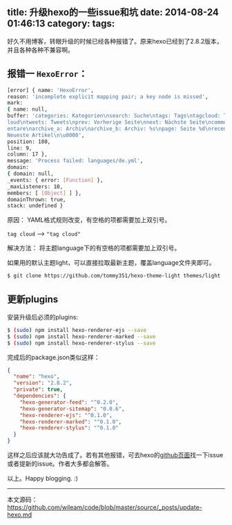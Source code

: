 title: 升级hexo的一些issue和坑
date: 2014-08-24 01:46:13
category:
tags:
---

好久不用博客，转眼升级的时候已经各种报错了。原来hexo已经到了2.8.2版本，并且各种各种不兼容啊。


## 报错一 `HexoError`：

```sh
[error] { name: 'HexoError',
reason: 'incomplete explicit mapping pair; a key node is missed',
mark:
{ name: null,
buffer: 'categories: Kategorien\nsearch: Suche\ntags: Tags\ntagcloud: Tag-C
loud\ntweets: Tweets\nprev: Vorherige Seite\nnext: Nächste Seite\ncomment: Komm
entare\narchive_a: Archiv\narchive_b: Archiv: %s\npage: Seite %d\nrecent_posts:
Neueste Artikel\n\u0000',
position: 180,
line: 9,
column: 17 },
message: 'Process failed: languages/de.yml',
domain:
{ domain: null,
_events: { error: [Function] },
_maxListeners: 10,
members: [ [Object] ] },
domainThrown: true,
stack: undefined }
```

原因：
YAML格式规则改变，有空格的项都需要加上双引号。

`tag cloud` --> `"tag cloud"`

解决方法：
将主题language下的有空格的项都需要加上双引号。

如果用的默认主题light，可以直接拉取最新主题，覆盖language文件夹即可。

```sh
$ git clone https://github.com/tommy351/hexo-theme-light themes/light
```

## 更新plugins

安装升级后必须的plugins:

```sh
$ (sudo) npm install hexo-renderer-ejs --save
$ (sudo) npm install hexo-renderer-marked --save
$ (sudo) npm install hexo-renderer-stylus --save
```

完成后的package.json类似这样：

```json
{
  "name": "hexo",
  "version": "2.8.2",
  "private": true,
  "dependencies": {
    "hexo-generator-feed": "^0.2.0",
    "hexo-generator-sitemap": "0.0.6",
    "hexo-renderer-ejs": "^0.1.0",
    "hexo-renderer-marked": "^0.1.0",
    "hexo-renderer-stylus": "^0.1.0"
  }
}
```

这样之后应该就大功告成了。若有其他报错，可去hexo的[github页面](https://github.com/hexojs/hexo)找一下issue或者提新的issue。作者大多都会解答。

以上。Happy blogging. :)


----
本文源码：https://github.com/wileam/code/blob/master/source/_posts/update-hexo.md